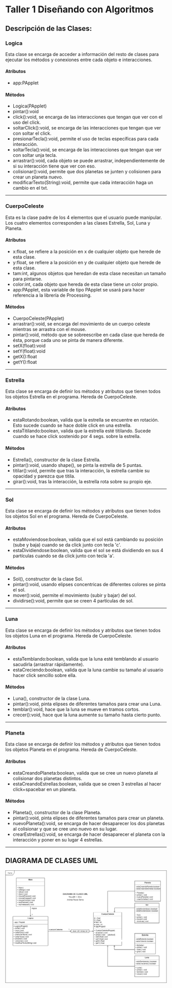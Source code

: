 # Taller 1 Diseñando con Algoritmos
## Descripción de las Clases:

### Logica
Esta clase se encarga de acceder a información del resto de clases para ejecutar los métodos y conexiones entre cada objeto e interacciones.

#### Atributos
- app:PApplet
#### Métodos
- Logica(PApplet)
- pintar():void
- click():void, se encarga de las interacciones que tengan que ver con el uso del click.
- soltarClick():void, se encarga de las interacciones que tengan que ver con soltar el click.
- presionarTecla():void, permite el uso de teclas específicas para cada interacción.
- soltarTecla():void, se encarga de las interacciones que tengan que ver con soltar unja tecla.
- arrastrar():void, cada objeto se puede arrastrar, independientemente de si su interacción tiene que ver con eso.
- colisionar():void, permite que dos planetas se junten y colisionen para crear un planeta nuevo.
- modificarTexto(String):void, permite que cada interacción haga un cambio en el txt.
----------------------------------------------------------------------------------------------------------------------------------------
### CuerpoCeleste
Esta es la clase padre de los 4 elementos que el usuario puede manipular. Los cuatro elementos corresponden a las clases Estrella, Sol, Luna y Planeta. 

#### Atributos
  - x:float, se refiere a la posición en x de cualquier objeto que herede de esta clase.
  - y:float, se refiere a la posición en y de cualquier objeto que herede de esta clase.
  - tam:int, algunos objetos que heredan de esta clase necesitan un tamaño para pintarse.
  - color:int, cada objeto que hereda de esta clase tiene un color propio.
  - app:PApplet, esta variable de tipo PApplet se usará para hacer referencia a la librería de Processing.
#### Métodos
  - CuerpoCeleste(PApplet)
  - arrastrar():void, se encarga del movimiento de un cuerpo celeste mientras se arrastra con el mouse.
  - pintar():void, método que se sobreescribe en cada clase que hereda de ésta, porque cada uno se pinta de manera diferente.
  - setX(float):void
  - setY(float):void 
  - getX():float
  - getY():float
----------------------------------------------------------------------------------------------------------------------------------------
### Estrella
Esta clase se encarga de definir los métodos y atributos que tienen todos los objetos Estrella en el programa. Hereda de CuerpoCeleste.
#### Atributos
  - estaRotando:boolean, valida que la estrella se encuentre en rotación. Esto sucede cuando se hace doble click en una estrella.
  - estaTitilando:boolean, valida que la estrella esté titilando. Sucede cuando se hace click sostenido por 4 segs. sobre la estrella.
#### Métodos
  - Estrella(), constructor de la clase Estrella.
  - pintar():void, usando shape(), se pinta la estrella de 5 puntas.
  - titilar():void, permite que tras la interacción, la estrella cambie su opacidad y parezca que titila.
  - girar():void, tras la interacción, la estrella rota sobre su propio eje.
----------------------------------------------------------------------------------------------------------------------------------------
### Sol
Esta clase se encarga de definir los métodos y atributos que tienen todos los objetos Sol en el programa. Hereda de CuerpoCeleste.
#### Atributos
  - estaMoviendose:boolean, valida que el sol está cambiando su posición (sube y baja) cuando se da click junto con tecla 'c'.
  - estaDividiendose:boolean, valida que el sol se está dividiendo en sus 4 partículas cuando se da click junto con tecla 'a'. 
#### Métodos
  - Sol(), constructor de la clase Sol.
  - pintar():void, usando elipses concentricas de diferentes colores se pinta el sol.
  - mover():void, permite el movimiento (subir y bajar) del sol.
  - dividirse():void, permite que se creen 4 partículas de sol.
----------------------------------------------------------------------------------------------------------------------------------------
### Luna
Esta clase se encarga de definir los métodos y atributos que tienen todos los objetos Luna en el programa. Hereda de CuerpoCeleste.
#### Atributos
  - estaTemblando:boolean, valida que la luna esté temblando al usuario sacudirla (arrastrar rápidamente).
  - estaCreciendo:boolean, valida que la luna cambie su tamaño al usuario hacer click sencillo sobre ella.
#### Métodos
  - Luna(), constructor de la clase Luna.
  - pintar():void, pinta elipses de diferentes tamaños para crear una Luna.
  - temblar():void, hace que la luna se mueve en tramos cortos.
  - crecer():void, hace que la luna aumente su tamaño hasta cierto punto.
----------------------------------------------------------------------------------------------------------------------------------------
### Planeta
Esta clase se encarga de definir los métodos y atributos que tienen todos los objetos Planeta en el programa. Hereda de CuerpoCeleste.
#### Atributos
  - estaCreandoPlaneta:boolean, valida que se cree un nuevo planeta al colisionar dos planetas distintos.
  - estaCreandoEstrellas:boolean, valida que se creen 3 estrellas al hacer click+spacebar en un planeta.
#### Métodos
  - Planeta(), constructor de la clase Planeta.
  - pintar():void, pinta elipses de diferentes tamaños para crear un planeta.
  - nuevoPlaneta():void, se encarga de hacer desaparecer los dos planetas al colisionar y que se cree uno nuevo en su lugar. 
  - crearEstrellas():void, se encarga de hacer desaparecer el planeta con la interacción y poner en su lugar 4 estrellas.

---------------------------------------------------------------------------------------------------------------------------------------- 
## DIAGRAMA DE CLASES UML
![GitHub Logo](https://raw.githubusercontent.com/AndreaReyesSerna/dca_TALLER1/master/Taller%201%20UML.png)
